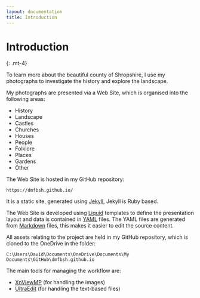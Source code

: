 ```yaml
---
layout: documentation
title: Introduction
---
```


# Introduction
{: .mt-4}

To learn more about the beautiful county of Shropshire, I use my photographs to investigate the history and explore the landscape.

My photographs are presented via a Web Site, which is organised into the following areas:

- History
- Landscape
- Castles
- Churches
- Houses
- People
- Folklore
- Places
- Gardens
- Other

The Web Site is hosted in my GitHub repository:

`https://dmfbsh.github.io/`

It is a static site, generated using [Jekyll](https://jekyllrb.com/), Jekyll is Ruby based.

The Web Site is developed using [Liquid](https://shopify.github.io/liquid/basics/introduction/) templates to define the presentation layout and data is contained in [YAML](https://yaml.org/) files.  The YAML files are generated from [Markdown](https://www.markdownguide.org/) files, this makes it easier to edit the source content.

All assets relating to the project are held in my GitHub repository, which is cloned to the OneDrive in the folder:

`C:\Users\David\Documents\OneDrive\Documents\My Documents\GitHub\dmfbsh.github.io`

The main tools for managing the workflow are:

- [XnViewMP](https://www.xnview.com/en/) (for handling the images)
- [UltraEdit](https://www.ultraedit.com/) (for handling the text-based files)

